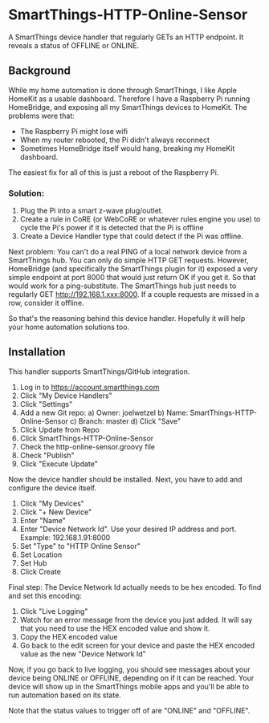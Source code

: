 # SmartThings-HTTP-Online-Sensor
A SmartThings device handler that regularly GETs an HTTP endpoint.  It reveals a status of OFFLINE or ONLINE.

## Background

While my home automation is done through SmartThings, I like Apple HomeKit as a usable dashboard.
Therefore I have a Raspberry Pi running HomeBridge, and exposing all my SmartThings devices to HomeKit.
The problems were that:
- The Raspberry Pi might lose wifi
- When my router rebooted, the Pi didn't always reconnect
- Sometimes HomeBridge itself would hang, breaking my HomeKit dashboard.

The easiest fix for all of this is just a reboot of the Raspberry Pi.

### Solution:
1) Plug the Pi into a smart z-wave plug/outlet.
2) Create a rule in CoRE (or WebCoRE or whatever rules engine you use) to cycle the Pi's power if it is detected that the Pi is offline
3) Create a Device Handler type that could detect if the Pi was offline.

Next problem:  You can't do a real PING of a local network device from a SmartThings hub.  You can only do simple HTTP GET requests.  However, HomeBridge (and specifically the SmartThings plugin for it) exposed a very simple endpoint at port 8000 that would just return OK if you get it.  So that would work for a ping-substitute.  The SmartThings hub just needs to regularly GET http://192.168.1.xxx:8000.  If a couple requests are missed in a row, consider it offline.

So that's the reasoning behind this device handler.  Hopefully it will help your home automation solutions too.

## Installation

This handler supports SmartThings/GitHub integration.

1) Log in to https://account.smartthings.com
2) Click "My Device Handlers"
3) Click "Settings"
4) Add a new Git repo:
  a) Owner: joelwetzel
  b) Name: SmartThings-HTTP-Online-Sensor
  c) Branch: master
  d) Click "Save"
5) Click Update from Repo
6) Click SmartThings-HTTP-Online-Sensor
7) Check the http-online-sensor.groovy file
8) Check "Publish"
9) Click "Execute Update"

Now the device handler should be installed.  Next, you have to add and configure the device itself.

1) Click "My Devices"
2) Click "+ New Device"
3) Enter "Name"
4) Enter "Device Network Id".  Use your desired IP address and port.  Example: 192.168.1.91:8000
5) Set "Type" to "HTTP Online Sensor"
6) Set Location
7) Set Hub
8) Click Create

Final step:  The Device Network Id actually needs to be hex encoded.  To find and set this encoding:
1) Click "Live Logging"
2) Watch for an error message from the device you just added.  It will say that you need to use the HEX encoded value and show it.
3) Copy the HEX encoded value
4) Go back to the edit screen for your device and paste the HEX encoded value as the new "Device Network Id"

Now, if you go back to live logging, you should see messages about your device being ONLINE or OFFLINE, depending on if it can be reached.  Your device will show up in the SmartThings mobile apps and you'll be able to run automation based on its state.

Note that the status values to trigger off of are "ONLINE" and "OFFLINE".  

